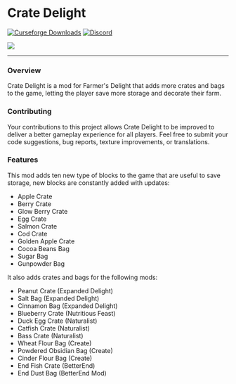 # Crate Delight

<a href="https://www.curseforge.com/minecraft/mc-mods/crate-delight-fabric"><img src="https://cf.way2muchnoise.eu/full_957811_downloads.svg" alt="Curseforge Downloads"></a>
<a href="https://discord.gg/e2BQx4bbsU"><img alt="Discord" src="https://img.shields.io/discord/1194733791818821663?color=brightgreen&label=Discord"></a>

<img src="https://cdn.modrinth.com/data/9rlXSyLg/images/c741ee61d02d1d45dd85222e826e3e6dd787e837.png">
<hr>

### Overview

Crate Delight is a mod for Farmer's Delight that adds more crates and bags to the game, letting the player save more storage and decorate their farm.

### Contributing

Your contributions to this project allows Crate Delight to be improved to deliver a better gameplay experience for all players. Feel free to submit your code suggestions, bug reports, texture improvements, or translations.

### Features

This mod adds ten new type of blocks to the game that are useful to save storage, new blocks are constantly added with updates:

- Apple Crate
- Berry Crate
- Glow Berry Crate
- Egg Crate
- Salmon Crate
- Cod Crate
- Golden Apple Crate
- Cocoa Beans Bag
- Sugar Bag
- Gunpowder Bag

It also adds crates and bags for the following mods:

- Peanut Crate (Expanded Delight)
- Salt Bag (Expanded Delight)
- Cinnamon Bag (Expanded Delight)
- Blueberry Crate (Nutritious Feast)
- Duck Egg Crate (Naturalist)
- Catfish Crate (Naturalist)
- Bass Crate (Naturalist)
- Wheat Flour Bag (Create)
- Powdered Obsidian Bag (Create)
- Cinder Flour Bag (Create)
- End Fish Crate (BetterEnd)
- End Dust Bag (BetterEnd Mod)

